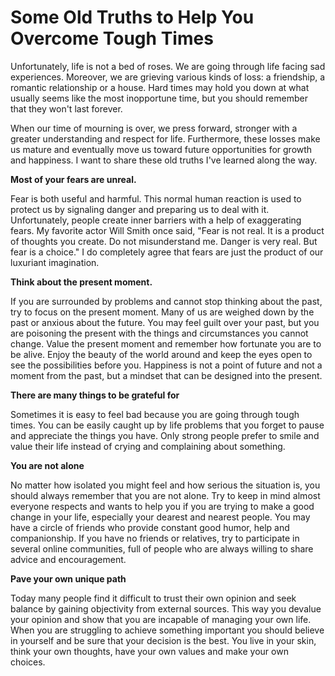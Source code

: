 # Some Old Truths to Help You Overcome Tough Times

Unfortunately, life is not a bed of roses. We are going through life facing sad experiences. Moreover, we are grieving various kinds of loss: a friendship, a romantic relationship or a house. Hard times may hold you down at what usually seems like the most inopportune time, but you should remember that they won't last forever. 

When our time of mourning is over, we press forward, stronger with a greater understanding and respect for life. Furthermore, these losses make us mature and eventually move us toward future opportunities for growth and happiness. I want to share these old truths I've learned along the way. 

**Most of your fears are unreal.** 

Fear is both useful and harmful. This normal human reaction is used to protect us by signaling danger and preparing us to deal with it. Unfortunately, people create inner barriers with a help of exaggerating fears. My favorite actor Will Smith once said, "Fear is not real. It is a product of thoughts you create. Do not misunderstand me. Danger is very real. But fear is a choice." I do completely agree that fears are just the product of our luxuriant imagination. 

**Think about the present moment.** 

If you are surrounded by problems and cannot stop thinking about the past, try to focus on the present moment. Many of us are weighed down by the past or anxious about the future. You may feel guilt over your past, but you are poisoning the present with the things and circumstances you cannot change. Value the present moment and remember how fortunate you are to be alive. Enjoy the beauty of the world around and keep the eyes open to see the possibilities before you. Happiness is not a point of future and not a moment from the past, but a mindset that can be designed into the present. 

**There are many things to be grateful for**

Sometimes it is easy to feel bad because you are going through tough times. You can be easily caught up by life problems that you forget to pause and appreciate the things you have. Only strong people prefer to smile and value their life instead of crying and complaining about something. 

**You are not alone**

No matter how isolated you might feel and how serious the situation is, you should always remember that you are not alone. Try to keep in mind almost everyone respects and wants to help you if you are trying to make a good change in your life, especially your dearest and nearest people. You may have a circle of friends who provide constant good humor, help and companionship. If you have no friends or relatives, try to participate in several online communities, full of people who are always willing to share advice and encouragement. 

**Pave your own unique path**

Today many people find it difficult to trust their own opinion and seek balance by gaining objectivity from external sources. This way you devalue your opinion and show that you are incapable of managing your own life. When you are struggling to achieve something important you should believe in yourself and be sure that your decision is the best. You live in your skin, think your own thoughts, have your own values and make your own choices. 
